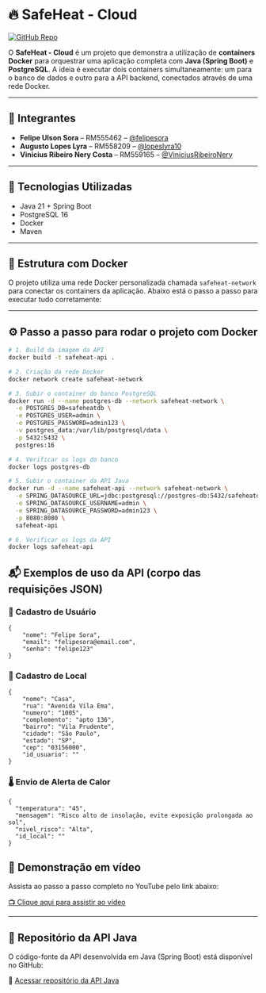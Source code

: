 # 🔥 SafeHeat - Cloud

[![GitHub Repo](https://img.shields.io/badge/GitHub-Repository-blue)](https://github.com/felipesora/safeheat-cloud)

O **SafeHeat - Cloud** é um projeto que demonstra a utilização de **containers Docker** para orquestrar uma aplicação completa com **Java (Spring Boot)** e **PostgreSQL**. A ideia é executar dois containers simultaneamente: um para o banco de dados e outro para a API backend, conectados através de uma rede Docker.

---

## 👥 Integrantes

- **Felipe Ulson Sora** – RM555462 – [@felipesora](https://github.com/felipesora)
- **Augusto Lopes Lyra** – RM558209 – [@lopeslyra10](https://github.com/lopeslyra10)
- **Vinicius Ribeiro Nery Costa** – RM559165 – [@ViniciusRibeiroNery](https://github.com/ViniciusRibeiroNery)

---

## 🚀 Tecnologias Utilizadas

- Java 21 + Spring Boot
- PostgreSQL 16
- Docker
- Maven

---

## 🧱 Estrutura com Docker

O projeto utiliza uma rede Docker personalizada chamada `safeheat-network` para conectar os containers da aplicação. Abaixo está o passo a passo para executar tudo corretamente:

---

## ⚙️ Passo a passo para rodar o projeto com Docker

```bash
# 1. Build da imagem da API
docker build -t safeheat-api .

# 2. Criação da rede Docker
docker network create safeheat-network

# 3. Subir o container do banco PostgreSQL
docker run -d --name postgres-db --network safeheat-network \
  -e POSTGRES_DB=safeheatdb \
  -e POSTGRES_USER=admin \
  -e POSTGRES_PASSWORD=admin123 \
  -v postgres_data:/var/lib/postgresql/data \
  -p 5432:5432 \
  postgres:16

# 4. Verificar os logs do banco
docker logs postgres-db

# 5. Subir o container da API Java
docker run -d --name safeheat-api --network safeheat-network \
  -e SPRING_DATASOURCE_URL=jdbc:postgresql://postgres-db:5432/safeheatdb \
  -e SPRING_DATASOURCE_USERNAME=admin \
  -e SPRING_DATASOURCE_PASSWORD=admin123 \
  -p 8080:8080 \
  safeheat-api

# 6. Verificar os logs da API
docker logs safeheat-api
```

## 📬 Exemplos de uso da API (corpo das requisições JSON)

### 👤 Cadastro de Usuário

```jsonc
{
    "nome": "Felipe Sora",
    "email": "felipesora@email.com",
    "senha": "felipe123"
}
```

### 📍 Cadastro de Local

```jsonc
{
    "nome": "Casa",
    "rua": "Avenida Vila Ema",
    "numero": "1005",
    "complemento": "apto 136",
    "bairro": "Vila Prudente",
    "cidade": "São Paulo",
    "estado": "SP",
    "cep": "03156000",
    "id_usuario": ""
}
```

### 🌡️ Envio de Alerta de Calor

```jsonc
{
  "temperatura": "45",
  "mensagem": "Risco alto de insolação, evite exposição prolongada ao sol",
  "nivel_risco": "Alta",
  "id_local": ""
}
```

## 🎥 Demonstração em vídeo

Assista ao passo a passo completo no YouTube pelo link abaixo:

[📺 Clique aqui para assistir ao vídeo](https://www.youtube.com/watch?v=ATThgLka8XI)

--- 

## 📂 Repositório da API Java

O código-fonte da API desenvolvida em Java (Spring Boot) está disponível no GitHub:

🔗 [Acessar repositório da API Java](https://github.com/felipesora/safeheat-backend-java)